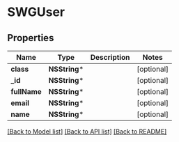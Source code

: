 # SWGUser

## Properties
Name | Type | Description | Notes
------------ | ------------- | ------------- | -------------
**class** | **NSString*** |  | [optional] 
**_id** | **NSString*** |  | [optional] 
**fullName** | **NSString*** |  | [optional] 
**email** | **NSString*** |  | [optional] 
**name** | **NSString*** |  | [optional] 

[[Back to Model list]](../README.md#documentation-for-models) [[Back to API list]](../README.md#documentation-for-api-endpoints) [[Back to README]](../README.md)



